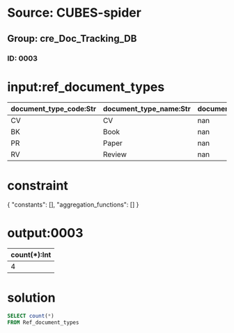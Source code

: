 # Source: CUBES-spider
## Group: cre_Doc_Tracking_DB
### ID: 0003

# input:ref_document_types

| document_type_code:Str | document_type_name:Str | document_type_description:Str |
|---|---|---|
| CV | CV | nan |
| BK | Book | nan |
| PR | Paper | nan |
| RV | Review | nan |

# constraint

{
  "constants": [],
  "aggregation_functions": []
}

# output:0003

| count(*):Int |
|---|
| 4 |

# solution

```sql
SELECT count(*)
FROM Ref_document_types
```

